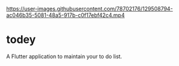 

https://user-images.githubusercontent.com/78702176/129508794-ac046b35-5081-48a5-917b-c0f17ebf42c4.mp4

# todey

A Flutter application to maintain your to do list.


